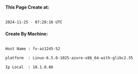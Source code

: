 
   
#### This Page Create at:

```bash

2024-11-25 - 07:28:16 UTC

```

#### Create By Machine:

```bash

Host Name : fv-az1245-52

platform  : Linux-6.5.0-1025-azure-x86_64-with-glibc2.35

Ip Local  : 10.1.0.86

```

